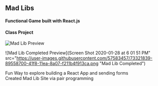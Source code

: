 ## Mad Libs  
#### Functional Game built with React.js  
#### Class Project  

![Mad Lib Preview](https://user-images.githubusercontent.com/57583457/73321832-83f83c80-41f8-11ea-87eb-f4c62141a826.png "Mad Lib")  

![Mad Lib Completed Preview](Screen Shot 2020-01-28 at 6 01 51 PM" src="https://user-images.githubusercontent.com/57583457/73321839-89558700-41f8-11ea-8a07-f211b4f913ca.png "Mad Lib Completed")  

Fun Way to explore building a React App and sending forms  
Created Mad Lib Site via pair programming  



